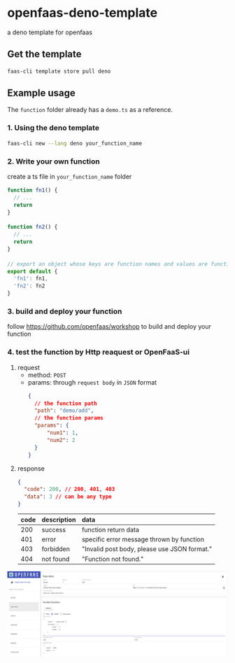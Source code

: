 # openfaas-deno-template
a deno template for openfaas

## Get the template

```bash
faas-cli template store pull deno
```

## Example usage

The `function` folder already has a `demo.ts` as a reference.

### 1. Using the deno template

```bash
faas-cli new --lang deno your_function_name
```

### 2. Write your own function

create a ts file in `your_function_name` folder

```typescript
function fn1() {
  // ...
  return
}

function fn2() {
  // ...
  return
}

// export an object whose keys are function names and values are functions themselves.
export default {
  'fn1': fn1,
  'fn2': fn2
}

```

### 3. build and deploy your function

follow https://github.com/openfaas/workshop to build and deploy your function

### 4. test the function by Http reaquest or OpenFaaS-ui

1. request
    - method: `POST`
    - params: through `request body` in `JSON` format
      ```json
      {
        // the function path
        "path": "demo/add",
        // the function params
        "params": {
            "num1": 1,
            "num2": 2
        }
      }
      ```
2. response
    ```json
    {
      "code": 200, // 200, 401, 403
      "data": 3 // can be any type
    }
    ```
    |code|description|data|
    |-|-|-|
    |200|success|function return data|
    |401|error|specific error message thrown by function|
    |403|forbidden|"Invalid post body, please use JSON format."|
    |404|not found|"Function not found."|
  
  ![OpenFaaS-ui](./screenshot.png)